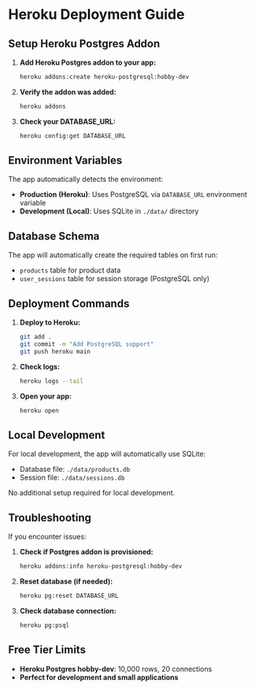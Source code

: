 # Heroku Deployment Guide

## Setup Heroku Postgres Addon

1. **Add Heroku Postgres addon to your app:**
   ```bash
   heroku addons:create heroku-postgresql:hobby-dev
   ```

2. **Verify the addon was added:**
   ```bash
   heroku addons
   ```

3. **Check your DATABASE_URL:**
   ```bash
   heroku config:get DATABASE_URL
   ```

## Environment Variables

The app automatically detects the environment:
- **Production (Heroku)**: Uses PostgreSQL via `DATABASE_URL` environment variable
- **Development (Local)**: Uses SQLite in `./data/` directory

## Database Schema

The app will automatically create the required tables on first run:
- `products` table for product data
- `user_sessions` table for session storage (PostgreSQL only)

## Deployment Commands

1. **Deploy to Heroku:**
   ```bash
   git add .
   git commit -m "Add PostgreSQL support"
   git push heroku main
   ```

2. **Check logs:**
   ```bash
   heroku logs --tail
   ```

3. **Open your app:**
   ```bash
   heroku open
   ```

## Local Development

For local development, the app will automatically use SQLite:
- Database file: `./data/products.db`
- Session file: `./data/sessions.db`

No additional setup required for local development.

## Troubleshooting

If you encounter issues:

1. **Check if Postgres addon is provisioned:**
   ```bash
   heroku addons:info heroku-postgresql:hobby-dev
   ```

2. **Reset database (if needed):**
   ```bash
   heroku pg:reset DATABASE_URL
   ```

3. **Check database connection:**
   ```bash
   heroku pg:psql
   ```

## Free Tier Limits

- **Heroku Postgres hobby-dev**: 10,000 rows, 20 connections
- **Perfect for development and small applications**